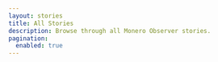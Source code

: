 ```yaml
---
layout: stories
title: All Stories
description: Browse through all Monero Observer stories.
pagination: 
  enabled: true
---
```

